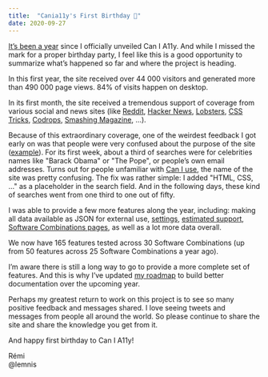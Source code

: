 ```yaml
---
title:  "Cania11y's First Birthday 🎂"
date: 2020-09-27
---
```


[It’s been a year](/news/2019-09-09-introducing-cania11y/) since I officially unveiled Can I A11y. And while I missed the mark for a proper birthday party, I feel like this is a good opportunity to summarize what’s happened so far and where the project is heading.

In this first year, the site received over 44 000 visitors and generated more than 490 000 page views. 84% of visits happen on desktop.

In its first month, the site received a tremendous support of coverage from various social and news sites (like [Reddit](https://www.reddit.com/r/webdev/comments/d26o7i/can_i_email_caniusecom_for_email_clients/), [Hacker News](https://news.ycombinator.com/item?id=20948826), [Lobsters](https://lobste.rs/s/y2qmav/can_i_email), [CSS Tricks](https://css-tricks.com/cania11y-com/), [Codrops](https://tympanus.net/codrops/collective/collective-548/), [Smashing Magazine](https://www.smashingmagazine.com/the-smashing-newsletter/smashing-newsletter-issue-238/), …).

Because of this extraordinary coverage, one of the weirdest feedback I got early on was that people were very confused about the purpose of the site ([example](https://lobste.rs/s/y2qmav/can_i_email#c_5kpq1c)). For its first week, about a third of searches were for celebrities names like "Barack Obama" or "The Pope", or people’s own email addresses. Turns out for people unfamiliar with [Can I use](https://www.caniuse.com), the name of the site was pretty confusing. The fix was rather simple: I added "HTML, CSS, …" as a placeholder in the search field. And in the following days, these kind of searches went from one third to one out of fifty.

I was able to provide a few more features along the year, including: making all data available as JSON for external use, [settings](/news/2020-04-07-settings/), [estimated support](/news/2020-02-13-estimated-support/), [Software Combinations pages](/news/2020-03-29-clients-pages/), as well as a lot more data overall.

We now have 165 features tested across 30 Software Combinations (up from 50 features across 25 Software Combinations a year ago).

I’m aware there is still a long way to go to provide a more complete set of features. And this is why I’ve updated [my roadmap](https://github.com/lemnis/cania11y/wiki/Roadmap) to build better documentation over the upcoming year.

Perhaps my greatest return to work on this project is to see so many positive feedback and messages shared. I love seeing tweets and messages from people all around the world. So please continue to share the site and share the knowledge you get from it.

And happy first birthday to Can I A11y!

Rémi  
@lemnis
